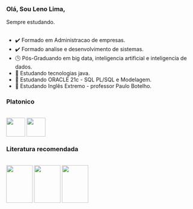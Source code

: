 ### Olá, Sou Leno Lima,
Sempre estudando.

##
- ✔️ Formado em Administracao  de empresas.
- ✔️ Formado analise e desenvolvimento de sistemas.
- 🕒 Pós-Graduando em big data, inteligencia artificial e inteligencia de dados.
- 📙 Estudando tecnologias java.
- 📗 Estudando ORACLE 21c -  SQL PL/SQL e Modelagem.
- 📘 Estudando Inglês Extremo - professor Paulo Botelho.



### Platonico


<div style="display: inline_block"><br>
  <img align="center" height="50" width="50" src="https://cdn.jsdelivr.net/gh/devicons/devicon/icons/java/java-original-wordmark.svg">
   <img align="center" height="50" width="50" src="https://cdn.jsdelivr.net/gh/devicons/devicon/icons/oracle/oracle-original.svg">
</div>




### Literatura recomendada

<div style="display: inline_block"><br>
  <img align="center" height="100" width="70" src="https://user-images.githubusercontent.com/75032231/145129561-39355a1e-b1c8-4da1-8df0-309cc0b71b4a.png">
  <img align="center" height="100" width="70" src="https://images-na.ssl-images-amazon.com/images/I/81RXMnEXrdL.jpg">
  <img align="center" height="100" width="70" src="https://images-na.ssl-images-amazon.com/images/I/7174cBVwjsL.jpg">
</div>



##

  


